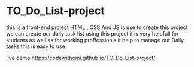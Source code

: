 # TO_Do_List-project 
this is a front-end project 
HTML , CSS And JS is use to create this project
we can create our dally task list using this project 
it is very helpfull for students as well as for working proffessionls
it help to manage our Dally tasks 
this is easy to use 



live demo 
https://codewithomi.github.io/TO_Do_List-project/






